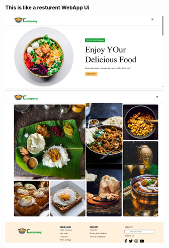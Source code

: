 <h3> This is  like  a resturent WebApp  Ui </h3>
<img src="https://github.com/MANTU-IITP/Basic-Projects/blob/main/Screenshot%20(2978).png">
<img src="https://github.com/MANTU-IITP/Basic-Projects/blob/main/Project-1/images/Screenshot%20(2980).png">

